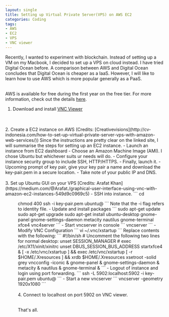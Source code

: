 ```yaml
---
layout: single
title: Setting up Virtual Private Server(VPS) on AWS EC2
categories: Coding
tags: 
- AWS
- EC2
- VPS
- VNC viewer
---
```


Recently, I wanted to experiment with blockchain. Instead of setting up a VM on my Macbook,
I decided to set up a VPS on cloud instead. I have tried Digital Ocean before. A comparison between
AWS and Digital Ocean concludes that Digital Ocean is cheaper as a IaaS. However, I will like
to learn how to use AWS which is more popular generally as a PaaS.
<br />
<br />

AWS is available for free during the first year on the free tier. For more information, check
out the details [here](https://aws.amazon.com/free/).

1. Download and install [VNC Viewer](https://www.realvnc.com/en/connect/download/viewer/)
<br />
<br />
2. Create a EC2 instance on AWS (Credits: [Creativevisions](http://cv-indonesia.com/how-to-set-up-virtual-private-server-vps-with-amazon-web-services/))
Since the instructions are pretty clear on the linked site, I will summarise the steps for setting 
up an EC2 instance.
- Launch an instance from EC2 dashboard
- Choose an Amazon Machine Image (AMI). I chose Ubuntu but whichever suits ur needs will do.
- Configure your instance security group to include SSH, HTTP/HTTPS.
- Finally, launch it.
- Upcoming prompt of key pair, give your key pair a name and download the key-pair.pem in a secure location.
- Take note of your public IP and DNS.
<br />
<br />
3. Set up Ubuntu GUI on your VPS [Credits: Arafat Khan](https://medium.com/@Arafat./graphical-user-interface-using-vnc-with-amazon-ec2-instances-549d9c0969c5)
- SSH into instance. 
```
cd <dir key-pair.pem>
chmod 400 <key-pair.pem>
ssh -i key-pair.pem ubuntu@<your public dns>
```
Note that the -i flag refers to identity file. 
- Update and install packages
```
sudo apt-get update
sudo apt-get upgrade
sudo apt-get install ubuntu-desktop gnome-panel gnome-settings-daemon 
metacity nautilus gnome-terminal xfce4 vnc4server
```
- Start vncserver in console
```
vncserver
```
- Modify VNC Configuration
```
vi ~/.vnc/xstartup
```
Replace contents with the following:
```
#!/bin/sh
# Uncomment the following two lines for normal desktop:
unset SESSION_MANAGER
# exec /etc/X11/xinit/xinitrc
unset DBUS_SESSION_BUS_ADDRESS
startxfce4 &
[ -x /etc/vnc/xstartup ] && exec /etc/vnc/xstartup
[ -r $HOME/.Xresources ] && xrdb $HOME/.Xresources
xsetroot -solid grey
vncconfig -iconic &
gnome-panel &
gnome-settings-daemon &
metacity &
nautilus &
gnome-terminal &
```
- Logout of instance and login using port forwarding.
```
ssh -L 5902:localhost:5902 -i key-pair.pem ubuntu@<public DNS>
```
- Start a new vncserver
```
vncserver -geometry 1920x1080
```
<br />
<br />
4. Connect to localhost on port 5902 on VNC viewer.

<br />
<br />

That's all. 